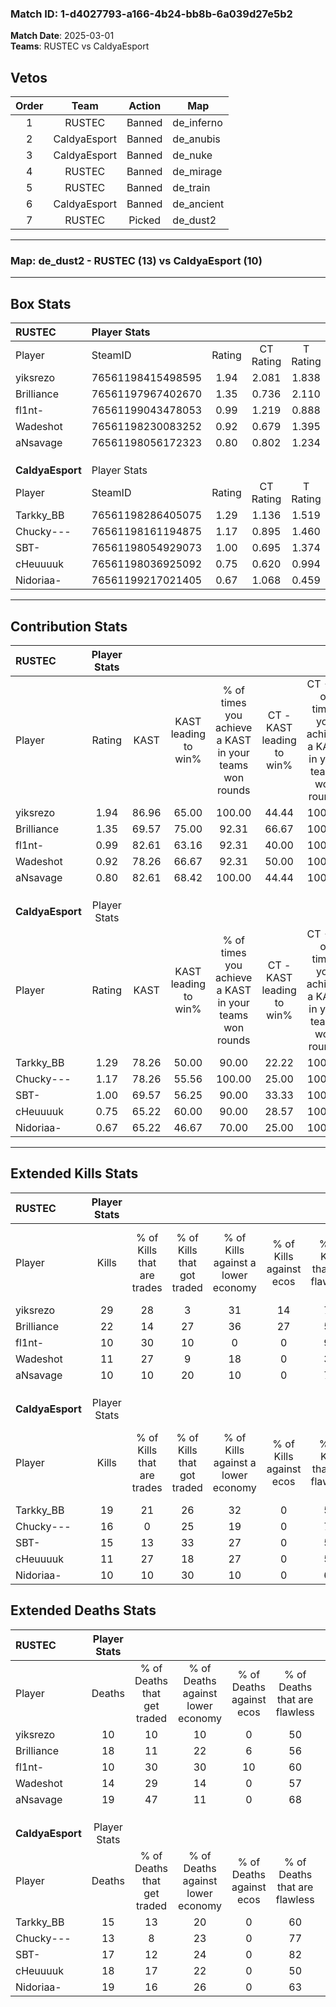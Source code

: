 ### Match ID: 1-d4027793-a166-4b24-bb8b-6a039d27e5b2  
**Match Date**: 2025-03-01  
**Teams**: RUSTEC vs CaldyaEsport  

## Vetos  

| Order | Team | Action | Map |
| :---: | :--: | :----: | --- |
| 1 | RUSTEC | Banned | de_inferno |
| 2 | CaldyaEsport | Banned | de_anubis |
| 3 | CaldyaEsport | Banned | de_nuke |
| 4 | RUSTEC | Banned | de_mirage |
| 5 | RUSTEC | Banned | de_train |
| 6 | CaldyaEsport | Banned | de_ancient |
| 7 | RUSTEC | Picked | de_dust2 |

---  

### **Map**: de_dust2 - RUSTEC (13) vs CaldyaEsport (10)  
---  

## Box Stats  

| **RUSTEC**       | Player Stats      |        |           |          |       |       |       |         |        |      |     |
| :- | :- | :-: | :-: | :-: | :-: | :-: | :-: | :-: | :-: | :-: | :-: |
| Player           | SteamID           | Rating | CT Rating | T Rating | KAST  |  ADR  | Kills | Assists | Deaths | K/D  | HS% |
| yiksrezo         | 76561198415498595 |  1.94  |   2.081   |  1.838   | 86.96 | 115.6 |  29   |    4    |   10   | 2.90 | 58  |
| Brilliance       | 76561197967402670 |  1.35  |   0.736   |  2.110   | 69.57 | 109.5 |  22   |    4    |   18   | 1.22 | 68  |
| fl1nt-           | 76561199043478053 |  0.99  |   1.219   |  0.888   | 82.61 | 48.9  |  10   |    6    |   10   | 1.00 | 40  |
| Wadeshot         | 76561198230083252 |  0.92  |   0.679   |  1.395   | 78.26 | 55.8  |  11   |    5    |   14   | 0.79 | 63  |
| aNsavage         | 76561198056172323 |  0.80  |   0.802   |  1.234   | 82.61 | 52.7  |  10   |    7    |   19   | 0.53 | 40  |
|                  |                   |        |           |          |       |       |       |         |        |      |     |
|                  |                   |        |           |          |       |       |       |         |        |      |     |
|                  |                   |        |           |          |       |       |       |         |        |      |     |
| **CaldyaEsport** | Player Stats      |        |           |          |       |       |       |         |        |      |     |
| Player           | SteamID           | Rating | CT Rating | T Rating | KAST  |  ADR  | Kills | Assists | Deaths | K/D  | HS% |
| Tarkky_BB        | 76561198286405075 |  1.29  |   1.136   |  1.519   | 78.26 | 82.4  |  19   |    6    |   15   | 1.27 | 63  |
| Chucky---        | 76561198161194875 |  1.17  |   0.895   |  1.460   | 78.26 | 67.7  |  16   |    4    |   13   | 1.23 | 31  |
| SBT-             | 76561198054929073 |  1.00  |   0.695   |  1.374   | 69.57 | 76.4  |  15   |    4    |   17   | 0.88 | 80  |
| cHeuuuuk         | 76561198036925092 |  0.75  |   0.620   |  0.994   | 65.22 | 60.7  |  11   |    4    |   18   | 0.61 | 63  |
| Nidoriaa-        | 76561199217021405 |  0.67  |   1.068   |  0.459   | 65.22 | 57.4  |  10   |    3    |   19   | 0.53 | 60  |
---  

## Contribution Stats  

| **RUSTEC**       | Player Stats |       |                      |                                                        |                           |                                                             |                          |                                                            |
| :- | :-: | :-: | :-: | :-: | :-: | :-: | :-: | :-: |
| Player           |    Rating    | KAST  | KAST leading to win% | % of times you achieve a KAST in your teams won rounds | CT - KAST leading to win% | CT - % of times you achieve a KAST in your teams won rounds | T - KAST leading to win% | T - % of times you achieve a KAST in your teams won rounds |
| yiksrezo         |     1.94     | 86.96 |        65.00         |                         100.00                         |           44.44           |                           100.00                            |          81.82           |                           100.00                           |
| Brilliance       |     1.35     | 69.57 |        75.00         |                         92.31                          |           66.67           |                           100.00                            |          80.00           |                           88.89                            |
| fl1nt-           |     0.99     | 82.61 |        63.16         |                         92.31                          |           40.00           |                           100.00                            |          88.89           |                           88.89                            |
| Wadeshot         |     0.92     | 78.26 |        66.67         |                         92.31                          |           50.00           |                           100.00                            |          80.00           |                           88.89                            |
| aNsavage         |     0.80     | 82.61 |        68.42         |                         100.00                         |           44.44           |                           100.00                            |          90.00           |                           100.00                           |
|                  |              |       |                      |                                                        |                           |                                                             |                          |                                                            |
|                  |              |       |                      |                                                        |                           |                                                             |                          |                                                            |
|                  |              |       |                      |                                                        |                           |                                                             |                          |                                                            |
| **CaldyaEsport** | Player Stats |       |                      |                                                        |                           |                                                             |                          |                                                            |
| Player           |    Rating    | KAST  | KAST leading to win% | % of times you achieve a KAST in your teams won rounds | CT - KAST leading to win% | CT - % of times you achieve a KAST in your teams won rounds | T - KAST leading to win% | T - % of times you achieve a KAST in your teams won rounds |
| Tarkky_BB        |     1.29     | 78.26 |        50.00         |                         90.00                          |           22.22           |                           100.00                            |          77.78           |                           87.50                            |
| Chucky---        |     1.17     | 78.26 |        55.56         |                         100.00                         |           25.00           |                           100.00                            |          80.00           |                           100.00                           |
| SBT-             |     1.00     | 69.57 |        56.25         |                         90.00                          |           33.33           |                           100.00                            |          70.00           |                           87.50                            |
| cHeuuuuk         |     0.75     | 65.22 |        60.00         |                         90.00                          |           28.57           |                           100.00                            |          87.50           |                           87.50                            |
| Nidoriaa-        |     0.67     | 65.22 |        46.67         |                         70.00                          |           25.00           |                           100.00                            |          71.43           |                           62.50                            |
---  

## Extended Kills Stats  

| **RUSTEC**       | Player Stats |                            |                            |                                    |                         |                              |                                 |                                       |                    |           |
| :- | :-: | :-: | :-: | :-: | :-: | :-: | :-: | :-: | :-: | :-: |
| Player           |    Kills     | % of Kills that are trades | % of Kills that got traded | % of Kills against a lower economy | % of Kills against ecos | % of Kills that are flawless | % of Kills that are close duels | % of Kills that are assisted by flash | Pistol Round Kills | AWP Kills |
| yiksrezo         |      29      |             28             |             3              |                 31                 |           14            |              72              |                3                |                   7                   |         4          |     0     |
| Brilliance       |      22      |             14             |             27             |                 36                 |           27            |              59              |                5                |                  14                   |         2          |     0     |
| fl1nt-           |      10      |             30             |             10             |                 0                  |            0            |              90              |                0                |                   0                   |         0          |     4     |
| Wadeshot         |      11      |             27             |             9              |                 18                 |            0            |              36              |               18                |                   0                   |         1          |     0     |
| aNsavage         |      10      |             10             |             20             |                 10                 |            0            |              70              |               20                |                  10                   |         2          |     1     |
|                  |              |                            |                            |                                    |                         |                              |                                 |                                       |                    |           |
|                  |              |                            |                            |                                    |                         |                              |                                 |                                       |                    |           |
|                  |              |                            |                            |                                    |                         |                              |                                 |                                       |                    |           |
| **CaldyaEsport** | Player Stats |                            |                            |                                    |                         |                              |                                 |                                       |                    |           |
| Player           |    Kills     | % of Kills that are trades | % of Kills that got traded | % of Kills against a lower economy | % of Kills against ecos | % of Kills that are flawless | % of Kills that are close duels | % of Kills that are assisted by flash | Pistol Round Kills | AWP Kills |
| Tarkky_BB        |      19      |             21             |             26             |                 32                 |            0            |              53              |                5                |                   0                   |         3          |     0     |
| Chucky---        |      16      |             0              |             25             |                 19                 |            0            |              75              |                0                |                   0                   |         3          |     9     |
| SBT-             |      15      |             13             |             33             |                 27                 |            0            |              53              |                7                |                  20                   |         1          |     0     |
| cHeuuuuk         |      11      |             27             |             18             |                 27                 |            0            |              55              |               27                |                   0                   |         1          |     0     |
| Nidoriaa-        |      10      |             10             |             30             |                 10                 |            0            |              60              |                0                |                   0                   |         1          |     0     |
## Extended Deaths Stats  

| **RUSTEC**       | Player Stats |                             |                                   |                          |                               |                            |                           |               |
| :- | :-: | :-: | :-: | :-: | :-: | :-: | :-: | :-: |
| Player           |    Deaths    | % of Deaths that get traded | % of Deaths against lower economy | % of Deaths against ecos | % of Deaths that are flawless | % of Deaths that are close | % of Deaths while blinded | Deaths to AWP |
| yiksrezo         |      10      |             10              |                10                 |            0             |              50               |             0              |             0             |       1       |
| Brilliance       |      18      |             11              |                22                 |            6             |              56               |             11             |             0             |       3       |
| fl1nt-           |      10      |             30              |                30                 |            10            |              60               |             10             |             0             |       3       |
| Wadeshot         |      14      |             29              |                14                 |            0             |              57               |             7              |             7             |       0       |
| aNsavage         |      19      |             47              |                11                 |            0             |              68               |             5              |            11             |       2       |
|                  |              |                             |                                   |                          |                               |                            |                           |               |
|                  |              |                             |                                   |                          |                               |                            |                           |               |
|                  |              |                             |                                   |                          |                               |                            |                           |               |
| **CaldyaEsport** | Player Stats |                             |                                   |                          |                               |                            |                           |               |
| Player           |    Deaths    | % of Deaths that get traded | % of Deaths against lower economy | % of Deaths against ecos | % of Deaths that are flawless | % of Deaths that are close | % of Deaths while blinded | Deaths to AWP |
| Tarkky_BB        |      15      |             13              |                20                 |            0             |              60               |             7              |             7             |       1       |
| Chucky---        |      13      |              8              |                23                 |            0             |              77               |             0              |             8             |       1       |
| SBT-             |      17      |             12              |                24                 |            0             |              82               |             0              |             6             |       2       |
| cHeuuuuk         |      18      |             17              |                22                 |            0             |              50               |             22             |             6             |       0       |
| Nidoriaa-        |      19      |             16              |                26                 |            0             |              63               |             5              |            11             |       1       |
